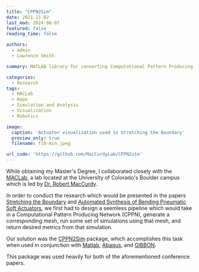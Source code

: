 ```yaml
---
title: "CPPN2Sim"
date: 2021-11-02
last_mod: 2024-08-07
featured: false
reading_time: false

authors:
  - admin
  - Lawrence Smith

summary: MATLAB library for converting Computational Pattern Producing Networks into lightweight simulations of actuator behavior.

categories:
  - Research
tags:
  - MACLab
  - Repo
  - Simulation and Analysis
  - Visualization
  - Robotics

image:
  caption: 'Actuator visualization used in Stretching the Boundary'
  preview_only: true
  filename: f10-min.jpeg

url_code: 'https://github.com/MacCurdyLab/CPPN2sim'
---
```


While obtaining my Master's Degree, I collaborated closely with the [MACLab](https://www.matterassembly.org/), a lab located at the University of Colorado's Boulder campus which is led by [Dr. Robert MacCurdy](https://www.colorado.edu/mechanical/robert-maccurdy).

In order to conduct the research which would be presented in the papers <a href="https://jacob-haimes.github.io/PDFs/Smith-Haimes-MacCurdy_Shell-Elements_ROBOSOFT.pdf" target="_blank" rel="noreferrer noopener">Stretching the Boundary</a>  and  <a href="https://jacob-haimes.github.io/maclab/Automated-Synthesis-of-Bending-Pneumatic-Soft-Actuators/" target="_blank" rel="noreferrer noopener">Automated Synthesis of Bending Pneumatic Soft Actuators</a>, we first had to design a seemless pipeline which would take in a Computational Pattern Producing Network (CPPN), generate a corresponding mesh, run some set of simulations using that mesh, and return desired metrics from that simulation.

Our solution was the <a href="https://github.com/MacCurdyLab/CPPN2sim" target="_blank" rel="noreferrer noopener">CPPN2Sim</a> package, which accomplishes this task when used in conjunction with <a href="https://www.mathworks.com/products/matlab.html" target="_blank" rel="noreferrer noopener">Matlab</a>, <a href="https://www.3ds.com/products-services/simulia/products/abaqus/" target="_blank" rel="noreferrer noopener">Abaqus</a>, and <a href="https://www.gibboncode.org" target="_blank" rel="noreferrer noopener">GIBBON</a>.

This package was used heavily for both of the aforementioned conference papers.
